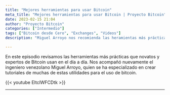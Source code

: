 ```yaml
---
title: "Mejores herramientas para usar Bitcoin"
meta_title: "Mejores herramientas para usar Bitcoin | Proyecto Bitcoin"
date: 2023-02-15 21:04
author: "Proyecto Bitcoin"
categories: ["Intermedio"]
tags: ["Bitcoin desde Cero", "Exchanges", "Videos"]
description: "Miguel Arroyo nos recomienda las heramientas más prácticas que novatos y expertos de Bitcoin usan día a día"

---
```


En este episodio revisamos las herramientas más prácticas que novatos y expertos de Bitcoin usan en el día a día. Nos acompañó nuevamente el ingeniero venezolano Miguel Arroyo, quien se ha especializado en crear tutoriales de muchas de estas utilidades para el uso de bitcoin.

{{< youtube EltclWFCDtk >}}

<hr>
